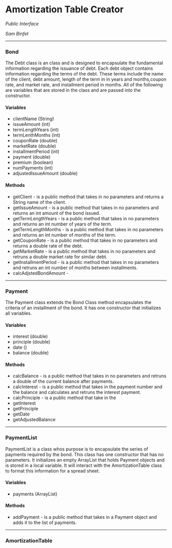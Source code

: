 # **Amortization Table Creator**
*Public Interface*

*Sam Binfet*
_________________________________________________________________________

### **Bond**
The Debt class is an class and is designed to encapsulate the fundamental information regarding the issuance of debt. Each debt object 
contains information regarding the terms of the debt. These terms include the name of the client, debt amount, length of the term in 
in years and  months,coupon rate, and market rate, and installment period in months. All of the following are variables that are stored in the class and are passed into the constructor. 

#### Variables #####
* clientName (String)
* issueAmount (int)
* termLengthYears (int)
* termLenthMonths (int)
* couponRate (double)
* marketRate (double)
* installmentPeriod (int)
* payment (double)
* premium (boolean)
* numPayments (int)
* adjustedIssueAmount (double)

#### Methods ####
* getClient - is a public method that takes in no parameters and returns a String name of the client.
* getIssueAmount - is a public method that takes in no parameters and returns an int amount of the bond issued.
* getTermLengthYears - is a public method that takes in no parameters and returns an int number of years of the term.
* getTermLengthMonths - is a public method that takes in no parameters and returns an int number of months of the term.
* getCouponRate - is a public method that takes in no parameters and returns a double rate of the debt.
* getMarketRate - is a public method that takes in no parameters and retruns a double market rate for similar debt.
* getInstallmentPeriod - is a public method that takes in no parameters and retruns an int number of months between installments.
* calcAdjstedBondAmount -

_______________________________________________________________________________________________

### Payment ###
The Payment class extends the Bond Class method encapsulates the criteria of an installment of the bond. It has one constructor that initializes all variables. 

#### Variables ####
* interest (double)
* principle (double)
* date ()
* balance (double)

#### Methods ####
* calcBalance - is a public method that takes in no parameters and retruns a double of the current balance after payments. 
* calcInterest - is a public method that takes in the payment number and the balance and calculates and retruns the interest payment. 
* calcPrinciple - is a public method that take in the  
* getInterest
* getPrinciple
* getDate
* getAdjustedBalance

____________________________________________________________________

### PaymentList ###
PaymentList is a class whos purpose is to encapsulate the series of payments required by the bond. This class has one constructor that has no parameters. It initializes an empty ArrayList that holds Payment objects and is stored in a local variable. It will interact with the AmortizationTable class to format this information for a spread sheet. 

#### Variables ####
* payments (ArrayList<Payment>)
  
#### Methods ####
* addPayment - is a public method that takes in a Payment object and adds it to the list of payments. 

________________________________________________________________________________________________


### AmortizationTable ###


